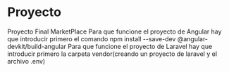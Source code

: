 # Proyecto
Proyecto Final MarketPlace
Para que funcione el proyecto de Angular hay que introducir primero el comando npm install --save-dev @angular-devkit/build-angular
Para que funcione el proyecto de Laravel hay que introducir primero la carpeta vendor(creando un proyecto de laravel y el archivo .env)